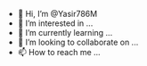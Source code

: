 - 👋 Hi, I’m @Yasir786M
- 👀 I’m interested in ...
- 🌱 I’m currently learning ...
- 💞️ I’m looking to collaborate on ...
- 📫 How to reach me ...

<!---
Yasir786M/Yasir786M is a ✨ special ✨ repository because its `README.md` (this file) appears on your GitHub profile.
You can click the Preview link to take a look at your changes.
--->
